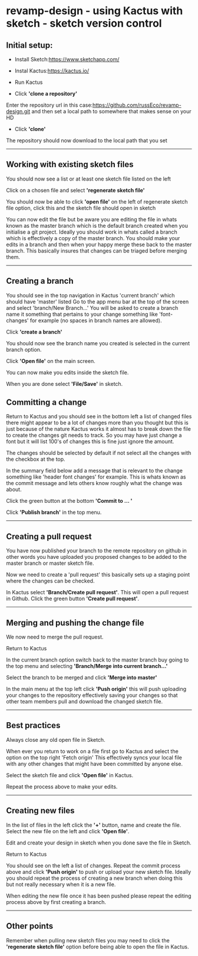 # revamp-design - using Kactus with sketch - sketch version control

## Initial setup: ##

* Install Sketch:https://www.sketchapp.com/

* Instal Kactus:https://kactus.io/

* Run Kactus

* Click __'clone a repository'__

Enter the repository url in this case:https://github.com/russEco/revamp-design.git
and then set a local path to somewhere that makes sense on your HD

 * Click __'clone'__

The repository should now download to the local path that you set

___________________________________________________________

## Working with existing sketch files ##

You should now see a list or at least one sketch file listed on the left

Click on a chosen file and select __'regenerate sketch file'__

You should now be able to click __'open file'__ on the left of regenerate sketch file option, click this and the sketch file should open in sketch

You can now edit the file but be aware you are editing the file in whats known as the master branch which is the default branch created when you initialise a git project.
Ideally you should work in whats called a branch which is effectively a copy of the master branch. You should make your edits in a branch and then when your happy merge these back to the master branch. This basically insures that changes can be triaged before merging them.

___________________________________________________________

## Creating a branch ##

You should see in the top navigation in Kactus 'current branch' which should have 'master' listed
Go to the app menu bar at the top of the screen and select 'branch/New Branch...'
You will be asked to create a branch name it something that pertains to your change something like 'font-changes' for example (no spaces in branch names are allowed).

Click __'create a branch'__

You should now see the branch name you created is selected in the current branch option.

Click __'Open file'__ on the main screen.

You can now make you edits inside the sketch file.

When you are done select __'File/Save'__ in sketch.

## Committing a change ##

Return to Kactus and you should see in the bottom left a list of changed files there might appear to be a lot of changes more than you thought but this is just because of the nature Kactus works it almost has to break down the file to create the changes git needs to track. So you may have just change a font but it will list 100's of changes this is fine just ignore the amount.

The changes should be selected by default if not select all the changes with the checkbox at the top.

In the summary field below add a message that is relevant to the change something like 'header font changes' for example. This is whats known as the commit message and lets others know roughly what the change was about.

Click the green button at the bottom __'Commit to ... '__

Click __'Publish branch'__ in the top menu.

______________________________________

## Creating a pull request ##

You have now published your branch to the remote repository on github in other words you have uploaded you proposed changes to be added to the master branch or master sketch file.

Now we need to create a 'pull request' this basically sets up a staging point where the changes can be checked.

In Kactus select __'Branch/Create pull request'__. This will open a pull request in Github. Click the green button __'Create pull request'__.

______________________________________

## Merging and pushing the change file ##

We now need to merge the pull request.

Return to Kactus

In the current branch option switch back to the master branch buy going to the top menu and selecting __'Branch/Merge into current branch...'__

Select the branch to be merged and click __'Merge into master'__

In the main menu at the top left click __'Push origin'__ this will push uploading your changes to the repository effectively saving your changes so that other team members pull and download the changed sketch file.

_________________________________________

## Best practices ##

Always close any old open file in Sketch.

When ever you return to work on a file first go to Kactus and select the option on the top right 'Fetch origin'
This effectively syncs your local file with any other changes that might have been committed by anyone else.

Select the sketch file and click __'Open file'__ in Kactus.

Repeat the process above to make your edits.

_________________________________________

## Creating new files ##

In the list of files in the left click the __'+'__ button, name and create the file.
Select the new file on the left and click __'Open file'__.

Edit and create your design in sketch when you done save the file in Sketch.

Return to Kactus

You should see on the left a list of changes. Repeat the commit process above and click __'Push origin'__ to push or upload your new sketch file. Ideally you should repeat the process of creating a new branch when doing this but not really necessary when it is a new file.

When editing the new file once it has been pushed please repeat the editing process above by first creating a branch.

__________________________________________

## Other points ##

Remember when pulling new sketch files you may need to click the __'regenerate sketch file'__ option before being able to open the file in Kactus.
